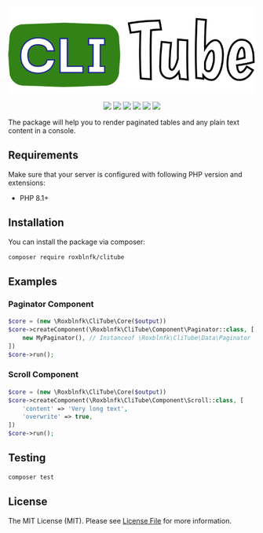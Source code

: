 <p align="center">
<img src="logo.svg" alt="CLI Tube">
</p>

<p align="center">
<a href="https://packagist.org/packages/roxblnfk/clitube"><img src="https://poser.pugx.org/roxblnfk/clitube/require/php"></a>
<a href="https://packagist.org/packages/roxblnfk/clitube"><img src="https://poser.pugx.org/roxblnfk/clitube/version"></a>
<a href="https://packagist.org/packages/roxblnfk/clitube"><img src="https://poser.pugx.org/roxblnfk/clitube/downloads"></a>
<a href="https://github.com/roxblnfk/clitube/actions"><img src="https://github.com/roxblnfk/clitube/workflows/phpunit/badge.svg"></a>
<a href="https://shepherd.dev/github/roxblnfk/clitube"><img src="https://shepherd.dev/github/roxblnfk/clitube/coverage.svg"></a>
<a href="https://shepherd.dev/github/roxblnfk/clitube"><img src="https://shepherd.dev/github/roxblnfk/clitube/level.svg"></a>
</p>

The package will help you to render paginated tables and any plain text content in a console.

## Requirements

Make sure that your server is configured with following PHP version and extensions:

- PHP 8.1+

## Installation

You can install the package via composer:

```bash
composer require roxblnfk/clitube
```

## Examples

### Paginator Component

```php
$core = (new \Roxblnfk\CliTube\Core($output))
$core->createComponent(\Roxblnfk\CliTube\Component\Paginator::class, [
    new MyPaginator(), // Instanceof \Roxblnfk\CliTube\Data\Paginator
])
$core->run();
```

### Scroll Component

```php
$core = (new \Roxblnfk\CliTube\Core($output))
$core->createComponent(\Roxblnfk\CliTube\Component\Scroll::class, [
    'content' => 'Very long text',
    'overwrite' => true,
])
$core->run();
```

## Testing

```bash
composer test
```

## License

The MIT License (MIT). Please see [License File](LICENSE) for more information.
